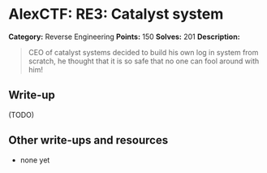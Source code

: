 # AlexCTF: RE3: Catalyst system

**Category:** Reverse Engineering
**Points:** 150
**Solves:** 201
**Description:**

> CEO of catalyst systems decided to build his own log in system from scratch,
> he thought that it is so safe that no one can fool around with him!

## Write-up

(TODO)

## Other write-ups and resources

 * none yet
